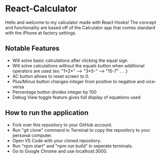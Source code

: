 # React-Calculator

Hello and welcome to my calculator made with React Hooks! The concept and functionality are based off of the Calculator app that comes standard with the iPhone at factory settings.


## Notable Features

- Will solve basic calculations after clicking the equal sign.
- Will solve calculations without the equals button when additional operators are used (ex: "1+2*" --> "3*5-" --> "15-7" . . .)
- AC button allows to reset screen to 0.
- Plus/Minus button changes integer from positive to negative and vice-versa
- Percentage button divides integer by 100
- Debug View toggle feature gives full display of equations used


## How to run the application

- Fork over this repository to your GitHub account.
- Run "git clone" command in Terminal to copy the repository to your personal computer.
- Open VS Code with your cloned repository.
- Run "npm start" and "npm run build" in seperate terminals.
- Go to Google Chrome and use localhost:3000.